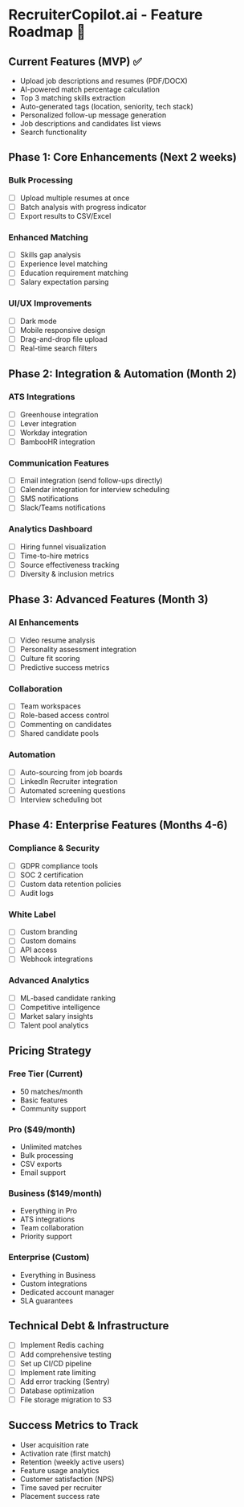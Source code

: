 # RecruiterCopilot.ai - Feature Roadmap 🚀

## Current Features (MVP) ✅
- Upload job descriptions and resumes (PDF/DOCX)
- AI-powered match percentage calculation
- Top 3 matching skills extraction
- Auto-generated tags (location, seniority, tech stack)
- Personalized follow-up message generation
- Job descriptions and candidates list views
- Search functionality

## Phase 1: Core Enhancements (Next 2 weeks)
### Bulk Processing
- [ ] Upload multiple resumes at once
- [ ] Batch analysis with progress indicator
- [ ] Export results to CSV/Excel

### Enhanced Matching
- [ ] Skills gap analysis
- [ ] Experience level matching
- [ ] Education requirement matching
- [ ] Salary expectation parsing

### UI/UX Improvements
- [ ] Dark mode
- [ ] Mobile responsive design
- [ ] Drag-and-drop file upload
- [ ] Real-time search filters

## Phase 2: Integration & Automation (Month 2)
### ATS Integrations
- [ ] Greenhouse integration
- [ ] Lever integration
- [ ] Workday integration
- [ ] BambooHR integration

### Communication Features
- [ ] Email integration (send follow-ups directly)
- [ ] Calendar integration for interview scheduling
- [ ] SMS notifications
- [ ] Slack/Teams notifications

### Analytics Dashboard
- [ ] Hiring funnel visualization
- [ ] Time-to-hire metrics
- [ ] Source effectiveness tracking
- [ ] Diversity & inclusion metrics

## Phase 3: Advanced Features (Month 3)
### AI Enhancements
- [ ] Video resume analysis
- [ ] Personality assessment integration
- [ ] Culture fit scoring
- [ ] Predictive success metrics

### Collaboration
- [ ] Team workspaces
- [ ] Role-based access control
- [ ] Commenting on candidates
- [ ] Shared candidate pools

### Automation
- [ ] Auto-sourcing from job boards
- [ ] LinkedIn Recruiter integration
- [ ] Automated screening questions
- [ ] Interview scheduling bot

## Phase 4: Enterprise Features (Months 4-6)
### Compliance & Security
- [ ] GDPR compliance tools
- [ ] SOC 2 certification
- [ ] Custom data retention policies
- [ ] Audit logs

### White Label
- [ ] Custom branding
- [ ] Custom domains
- [ ] API access
- [ ] Webhook integrations

### Advanced Analytics
- [ ] ML-based candidate ranking
- [ ] Competitive intelligence
- [ ] Market salary insights
- [ ] Talent pool analytics

## Pricing Strategy
### Free Tier (Current)
- 50 matches/month
- Basic features
- Community support

### Pro ($49/month)
- Unlimited matches
- Bulk processing
- CSV exports
- Email support

### Business ($149/month)
- Everything in Pro
- ATS integrations
- Team collaboration
- Priority support

### Enterprise (Custom)
- Everything in Business
- Custom integrations
- Dedicated account manager
- SLA guarantees

## Technical Debt & Infrastructure
- [ ] Implement Redis caching
- [ ] Add comprehensive testing
- [ ] Set up CI/CD pipeline
- [ ] Implement rate limiting
- [ ] Add error tracking (Sentry)
- [ ] Database optimization
- [ ] File storage migration to S3

## Success Metrics to Track
- User acquisition rate
- Activation rate (first match)
- Retention (weekly active users)
- Feature usage analytics
- Customer satisfaction (NPS)
- Time saved per recruiter
- Placement success rate 